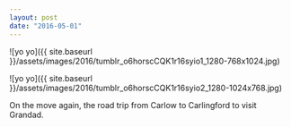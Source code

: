 ```yaml
---
layout: post
date: "2016-05-01"
---
```


![yo yo]({{ site.baseurl }}/assets/images/2016/tumblr_o6horscCQK1r16syio1_1280-768x1024.jpg)

![yo yo]({{ site.baseurl }}/assets/images/2016/tumblr_o6horscCQK1r16syio2_1280-1024x768.jpg)

On the move again, the road trip from Carlow to Carlingford to visit Grandad.
